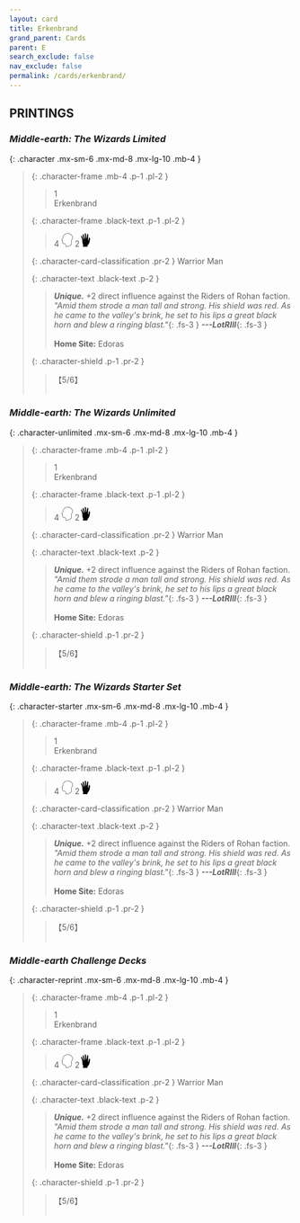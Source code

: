 ```yaml
---
layout: card
title: Erkenbrand
grand_parent: Cards
parent: E
search_exclude: false
nav_exclude: false
permalink: /cards/erkenbrand/
---
```


## PRINTINGS


### _Middle-earth: The Wizards Limited_

{: .character .mx-sm-6 .mx-md-8 .mx-lg-10 .mb-4 }
> {: .character-frame .mb-4 .p-1 .pl-2 }
> > <div class="card-mp">1</div>
> > <div class="character-card-name">Erkenbrand</div>
>
> {: .character-frame .black-text .p-1 .pl-2 }
> > 4 ![](/assets/images/mind.svg) 2![](/assets/images/di.svg)
>
> {: .character-card-classification .pr-2 }
> Warrior Man
>
> {: .character-text .black-text .p-2 }
> > _**Unique.**_ +2 direct influence against the Riders of Rohan faction. <br>_"Amid them strode a man tall and strong. His shield was red. As he came to the valley's brink, he set to his lips a great black horn and blew a ringing blast."_{: .fs-3 } ***---&#65279;LotRIII***{: .fs-3 }  <br><br>**Home Site:** Edoras 
>
> {: .character-shield .p-1 .pr-2 }
> > <div class="card-shield">【5/6】</div>
> > <div class="card-corruption">&nbsp;</div>

### _Middle-earth: The Wizards Unlimited_

{: .character-unlimited .mx-sm-6 .mx-md-8 .mx-lg-10 .mb-4 }
> {: .character-frame .mb-4 .p-1 .pl-2 }
> > <div class="card-mp">1</div>
> > <div class="character-card-name">Erkenbrand</div>
>
> {: .character-frame .black-text .p-1 .pl-2 }
> > 4 ![](/assets/images/mind.svg) 2![](/assets/images/di.svg)
>
> {: .character-card-classification .pr-2 }
> Warrior Man
>
> {: .character-text .black-text .p-2 }
> > _**Unique.**_ +2 direct influence against the Riders of Rohan faction. <br>_"Amid them strode a man tall and strong. His shield was red. As he came to the valley's brink, he set to his lips a great black horn and blew a ringing blast."_{: .fs-3 } ***---&#65279;LotRIII***{: .fs-3 }  <br><br>**Home Site:** Edoras 
>
> {: .character-shield .p-1 .pr-2 }
> > <div class="card-shield">【5/6】</div>
> > <div class="card-corruption">&nbsp;</div>

### _Middle-earth: The Wizards Starter Set_

{: .character-starter .mx-sm-6 .mx-md-8 .mx-lg-10 .mb-4 }
> {: .character-frame .mb-4 .p-1 .pl-2 }
> > <div class="card-mp">1</div>
> > <div class="character-card-name">Erkenbrand</div>
>
> {: .character-frame .black-text .p-1 .pl-2 }
> > 4 ![](/assets/images/mind.svg) 2![](/assets/images/di.svg)
>
> {: .character-card-classification .pr-2 }
> Warrior Man
>
> {: .character-text .black-text .p-2 }
> > _**Unique.**_ +2 direct influence against the Riders of Rohan faction. <br>_"Amid them strode a man tall and strong. His shield was red. As he came to the valley's brink, he set to his lips a great black horn and blew a ringing blast."_{: .fs-3 } ***---&#65279;LotRIII***{: .fs-3 }  <br><br>**Home Site:** Edoras 
>
> {: .character-shield .p-1 .pr-2 }
> > <div class="card-shield">【5/6】</div>
> > <div class="card-corruption">&nbsp;</div>

### _Middle-earth Challenge Decks_

{: .character-reprint .mx-sm-6 .mx-md-8 .mx-lg-10 .mb-4 }
> {: .character-frame .mb-4 .p-1 .pl-2 }
> > <div class="card-mp">1</div>
> > <div class="character-card-name">Erkenbrand</div>
>
> {: .character-frame .black-text .p-1 .pl-2 }
> > 4 ![](/assets/images/mind.svg) 2![](/assets/images/di.svg)
>
> {: .character-card-classification .pr-2 }
> Warrior Man
>
> {: .character-text .black-text .p-2 }
> > _**Unique.**_ +2 direct influence against the Riders of Rohan faction. <br>_"Amid them strode a man tall and strong. His shield was red. As he came to the valley's brink, he set to his lips a great black horn and blew a ringing blast."_{: .fs-3 } ***---&#65279;LotRIII***{: .fs-3 }  <br><br>**Home Site:** Edoras 
>
> {: .character-shield .p-1 .pr-2 }
> > <div class="card-shield">【5/6】</div>
> > <div class="card-corruption">&nbsp;</div>
